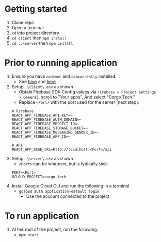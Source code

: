 # Getting started
1. Clone repo
2. Open a terminal
3. `cd` into project directory
4. `cd client` then `npm install`
5. `cd ..\server` then `npm install`

# Prior to running application
1. Ensure you have `nodemon` and `concurrently` installed.
    * See [here](https://www.npmjs.com/package/nodemon) and [here](https://www.npmjs.com/package/concurrently)
2. Setup `.\client\.env` as shown
    * Obtain Firebase SDK Config values via `Firebase > Project Settings > General`, scroll to "Your apps", And select "Corgo Tech
"
    * Replace `<Port>` with the port used for the server (next step).
    ```
    # Firebase
    REACT_APP_FIREBASE_API_KEY=~
    REACT_APP_FIREBASE_AUTH_DOMAIN=~
    REACT_APP_FIREBASE_PROJECT_ID=~
    REACT_APP_FIREBASE_STORAGE_BUCKET=~
    REACT_APP_FIREBASE_MESSAGING_SENDER_ID=~
    REACT_APP_FIREBASE_APP_ID=~

    # API
    REACT_APP_BASE_URL=http://localhost:<Port>/api
    ```
3. Setup `.\server\.env` as shown
    * `<Port>` can be whatever, but is typically `5000`
    ```
    PORT=<Port>
    GCLOUD_PROJECT=corgo-tech
    ```
4. Install Google Cloud CLI and run the following in a terminal
    * `gcloud auth application-default login`
        * Use the account connected to the project 


# To run application
1. At the root of the project, run the following:
    * `npm start`